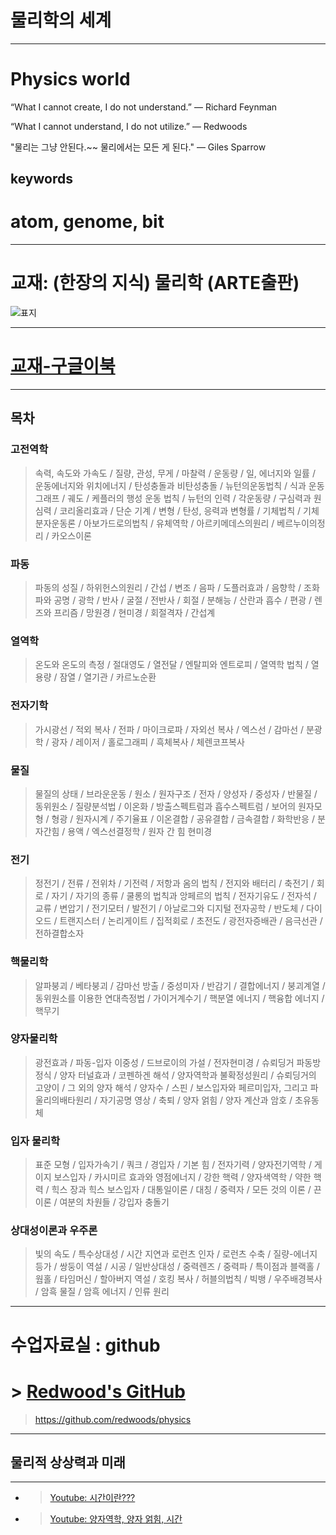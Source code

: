 # 물리학의 세계  

---

# Physics world

“What I cannot create, I do not understand.”
— Richard Feynman  

“What I cannot understand, I do not utilize.”
— Redwoods

"물리는 그냥 안된다.~~ 물리에서는 모든 게 된다."
— Giles Sparrow

## keywords

# atom, genome, bit

---

# 교재: (한장의 지식) 물리학 (ARTE출판)

![표지](https://misc.ridibooks.com/cover/222001825/xxlarge)

---

# [교재-구글이북](https://play.google.com/books/reader?id=fVgzDwAAQBAJ&pg=GBS.PP1&hl=ko&printsec=frontcover)

---

## 목차

### 고전역학

> 속력, 속도와 가속도 / 질량, 관성, 무게 / 마찰력 / 운동량 / 일, 에너지와 일률 / 운동에너지와 위치에너지 / 탄성충돌과 비탄성충돌 / 뉴턴의운동법칙 / 식과 운동 그래프 / 궤도 / 케플러의 행성 운동 법칙 / 뉴턴의 인력 / 각운동량 / 구심력과 원심력 / 코리올리효과 / 단순 기계 / 변형 / 탄성, 응력과 변형률 / 기체법칙 / 기체분자운동론 / 아보가드로의법칙 / 유체역학 / 아르키메데스의원리 / 베르누이의정리 / 카오스이론

### 파동

> 파동의 성질 / 하위헌스의원리 / 간섭 / 변조 / 음파 / 도플러효과 / 음향학 / 조화파와 공명 / 광학 / 반사 / 굴절 / 전반사 / 회절 / 분해능 / 산란과 흡수 / 편광 / 렌즈와 프리즘 / 망원경 / 현미경 / 회절격자 / 간섭계

### 열역학

> 온도와 온도의 측정 / 절대영도 / 열전달 / 엔탈피와 엔트로피 / 열역학 법칙 / 열용량 / 잠열 / 열기관 / 카르노순환

### 전자기학

> 가시광선 / 적외 복사 / 전파 / 마이크로파 / 자외선 복사 / 엑스선 / 감마선 / 분광학 /
> 광자 / 레이저 / 홀로그래피 / 흑체복사 / 체렌코프복사

### 물질

> 물질의 상태 / 브라운운동 / 원소 / 원자구조 / 전자 / 양성자 / 중성자 / 반물질 / 동위원소 / 질량분석법 / 이온화 / 방출스펙트럼과 흡수스펙트럼 / 보어의 원자모형 / 형광 / 원자시계 / 주기율표 / 이온결합 / 공유결합 / 금속결합 / 화학반응 / 분자간힘 / 용액 / 엑스선결정학 / 원자 간 힘 현미경

### 전기

> 정전기 / 전류 / 전위차 / 기전력 / 저항과 옴의 법칙 / 전지와 배터리 / 축전기 / 회로 / 자기 / 자기의 종류 / 쿨롱의 법칙과 앙페르의 법칙 / 전자기유도 / 전자석 / 교류 / 변압기 / 전기모터 / 발전기 / 아날로그와 디지털 전자공학 / 반도체 / 다이오드 / 트랜지스터 / 논리게이트 / 집적회로 / 초전도 / 광전자증배관 / 음극선관 / 전하결합소자

### 핵물리학

> 알파붕괴 / 베타붕괴 / 감마선 방출 / 중성미자 / 반감기 / 결합에너지 / 붕괴계열 / 동위원소를 이용한 연대측정법 / 가이거계수기 / 핵분열 에너지 / 핵융합 에너지 / 핵무기

### 양자물리학

> 광전효과 / 파동-입자 이중성 / 드브로이의 가설 / 전자현미경 / 슈뢰딩거 파동방정식 / 양자 터널효과 / 코펜하겐 해석 / 양자역학과 불확정성원리 / 슈뢰딩거의 고양이 / 그 외의 양자 해석 / 양자수 / 스핀 / 보스입자와 페르미입자, 그리고 파울리의배타원리 / 자기공명 영상 / 축퇴 / 양자 얽힘 / 양자 계산과 암호 / 초유동체

### 입자 물리학

> 표준 모형 / 입자가속기 / 쿼크 / 경입자 / 기본 힘 / 전자기력 / 양자전기역학 / 게이지 보스입자 / 카시미르 효과와 영점에너지 / 강한 핵력 / 양자색역학 / 약한 핵력 / 힉스 장과 힉스 보스입자 / 대통일이론 / 대칭 / 중력자 / 모든 것의 이론 / 끈 이론 / 여분의 차원들 / 강입자 충돌기

### 상대성이론과 우주론

> 빛의 속도 / 특수상대성 / 시간 지연과 로런츠 인자 / 로런츠 수축 / 질량-에너지 등가 / 쌍둥이 역설 / 시공 / 일반상대성 / 중력렌즈 / 중력파 / 특이점과 블랙홀 / 웜홀 / 타임머신 / 할아버지 역설 / 호킹 복사 / 허블의법칙 / 빅뱅 / 우주배경복사 / 암흑 물질 / 암흑 에너지 / 인류 원리

---

# 수업자료실 : github

# > [Redwood's GitHub](https://github.com/redwoods/physics)

> https://github.com/redwoods/physics

---
## 물리적 상상력과 미래
---
- > [Youtube: 시간이란???](https://www.youtube.com/watch?v=R2U-9QFmiP8)    
- > [Youtube: 양자역학, 양자 얽힘, 시간](https://www.youtube.com/watch?v=BCj_uRWUc6g0)
